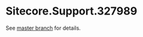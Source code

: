# Sitecore.Support.327989

See [master branch](https://github.com/sitecoresupport/Sitecore.Support.327989) for details.